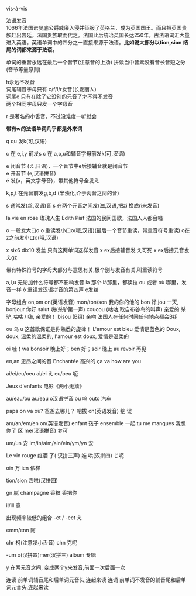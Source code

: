 
vis-à-vis

法语发音  
1066年法国诺曼底公爵威廉入侵并征服了英格兰，成为英国国王。而且把英国贵族赶出宫廷，法国贵族取而代之。法国此后统治英国长达250年，古法语词汇大量进入英语。英语单词中的四分之一直接来源于法语。**比如说大部分以tion,sion 结尾的词都来源于法语。** 

单词的重音永远在最后一个音节(注意音的上扬)
拼读当中音素没有音长音短之分(音节等量原则)

h永远不发音  
词尾辅音字母只有 c/f/l/r发音(长发丽人)  
词尾e 只有在除了它没别的元音了才不得不发音  
两个相同字母只发一个字母音  

r 是著名的小舌音，不过没难度一听就会

**带有w的法语单词几乎都是外来词**  

q qu 发k(可,汉语)

c 在 e,i,y 前发s
c 在 a,o,u和辅音字母前发k(可,汉语)

e  闭音节 (え,日语)，一个音节中e后接辅音就是闭音节  
e  开音节 (e,汉语拼音)  
é 发(a，英文字母音)，带其他符号全发え  

k,p,t 在元音前发g,b,d (半浊化,介于两音之间的音)

s 通常发(丝,汉语)音
s 在两个元音之间发(滋,汉语,把zi 换成ri来发音)

la vie en rose 玫瑰人生  Edith Piaf 法国的民间国歌，法国人人都会唱

o 一般发大口o
o 重读发小口o(哦,汉语)(最后一个音节重读，带重音符号重读)
o在z之前发小口o(哦,汉语)

x six6 dix10 发丝 只有这两单词这样发音
x ex后接辅音发 え可死
x ex后接元音发 えgz

带有特殊符号的字母大部分与意思有关,极个别与发音有关,叫重读符号

a,i,u 无论加什么符号都不影响发音
la 那个 là那里，都读拉
ou 或者 où 哪里，发音一样
ô 重读发汉语拼音的第四声
ç发丝

字母组合
on,om on(英语发音)
mon/ton/son 我的你的他的
bon 好,jou 一天, bonjour 你好
salut 嗨(杀驴第一声)
coucou (咕咕,取自布谷鸟的叫声) 亲爱的
杀驴,咕咕 / 嗨, 亲爱的！
bisou (B组) 亲吻 法国人在任何时间任何地点都会B组

ou 乌 u
这首歌保证是你熟悉的旋律！
L'amour est bleu 爱情是蓝色的
Doux, doux, 温柔的温柔的,
l'amour est doux, 爱情是温柔的

oi 哇！wa
bonsoir 晩上好；ben 好；soir 晚上
au revoir 再见

en,an 恩昂之间的音
Enchantée 高兴的
ça va how are you

ai/ei/eu/oeu 
ai/ei え
eu/oeu 呃

Jeux d'enfants 电影《两小无猜》

au/eau/ou
au/eau o汉语拼音
ou 呜
outo 汽车

papa on va où? 爸爸去哪儿？
吧拔 on(英语发音) 挖 误

am/an/em/en
on(英语发音)
enfant 孩子
ensemble 一起
tu me manques 我想你了
区 me(汉语拼音) 梦可

um/un 安
im/in/aim/ain/ein/ym/yn 安

Le vin rouge 红酒
了( 汉拼三声) 娃 哄(汉拼四) じ呃

oin 万
ien 依样

tion/sion 西哄(汉拼四)

gn 腻
champagne 香槟
香把你

il/ill 意

出现频率较低的组合
-et / -ect え

emm/enn 阿

chr 柯(注意发小舌音)
chn 克呢

-um o(汉拼四)mer(汉拼三)
album 专辑

y 在两元音之间, 变成两个y来发音,前面一次后面一次

连读 前单词辅音尾和后单词元音头,连起来读
连诵 前单词不发音的辅音尾和后单词元音头,连起来读  




